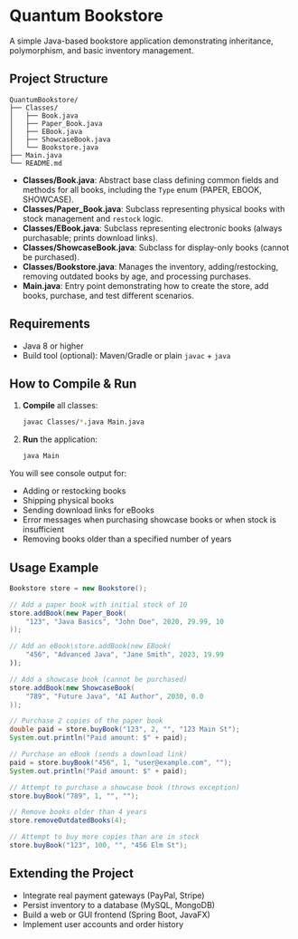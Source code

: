 # Quantum Bookstore

A simple Java-based bookstore application demonstrating inheritance, polymorphism, and basic inventory management.

## Project Structure

```
QuantumBookstore/
├── Classes/
│   ├── Book.java
│   ├── Paper_Book.java
│   ├── EBook.java
│   ├── ShowcaseBook.java
│   └── Bookstore.java
├── Main.java
└── README.md
```

* **Classes/Book.java**: Abstract base class defining common fields and methods for all books, including the `Type` enum (PAPER, EBOOK, SHOWCASE).
* **Classes/Paper\_Book.java**: Subclass representing physical books with stock management and `restock` logic.
* **Classes/EBook.java**: Subclass representing electronic books (always purchasable; prints download links).
* **Classes/ShowcaseBook.java**: Subclass for display-only books (cannot be purchased).
* **Classes/Bookstore.java**: Manages the inventory, adding/restocking, removing outdated books by age, and processing purchases.
* **Main.java**: Entry point demonstrating how to create the store, add books, purchase, and test different scenarios.

## Requirements

* Java 8 or higher
* Build tool (optional): Maven/Gradle or plain `javac` + `java`

## How to Compile & Run

1. **Compile** all classes:

   ```bash
   javac Classes/*.java Main.java
   ```
2. **Run** the application:

   ```bash
   java Main
   ```

You will see console output for:

* Adding or restocking books
* Shipping physical books
* Sending download links for eBooks
* Error messages when purchasing showcase books or when stock is insufficient
* Removing books older than a specified number of years

## Usage Example

```java
Bookstore store = new Bookstore();

// Add a paper book with initial stock of 10
store.addBook(new Paper_Book(
    "123", "Java Basics", "John Doe", 2020, 29.99, 10
));

// Add an eBook\store.addBook(new EBook(
    "456", "Advanced Java", "Jane Smith", 2023, 19.99
));

// Add a showcase book (cannot be purchased)
store.addBook(new ShowcaseBook(
    "789", "Future Java", "AI Author", 2030, 0.0
));

// Purchase 2 copies of the paper book
double paid = store.buyBook("123", 2, "", "123 Main St");
System.out.println("Paid amount: $" + paid);

// Purchase an eBook (sends a download link)
paid = store.buyBook("456", 1, "user@example.com", "");
System.out.println("Paid amount: $" + paid);

// Attempt to purchase a showcase book (throws exception)
store.buyBook("789", 1, "", "");

// Remove books older than 4 years
store.removeOutdatedBooks(4);

// Attempt to buy more copies than are in stock
store.buyBook("123", 100, "", "456 Elm St");
```

## Extending the Project

* Integrate real payment gateways (PayPal, Stripe)
* Persist inventory to a database (MySQL, MongoDB)
* Build a web or GUI frontend (Spring Boot, JavaFX)
* Implement user accounts and order history

